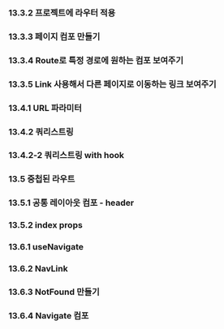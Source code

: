 ### 13.3.2 프로젝트에 라우터 적용

### 13.3.3 페이지 컴포 만들기

### 13.3.4 Route로 특정 경로에 원하는 컴포 보여주기

### 13.3.5 Link 사용해서 다른 페이지로 이동하는 링크 보여주기

### 13.4.1 URL 파라미터

### 13.4.2 쿼리스트링

### 13.4.2-2 쿼리스트링 with hook

### 13.5 중첩된 라우트

### 13.5.1 공통 레이아웃 컴포 - header

### 13.5.2 index props

### 13.6.1 useNavigate

### 13.6.2 NavLink

### 13.6.3 NotFound 만들기

### 13.6.4 Navigate 컴포

